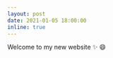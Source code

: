 ```yaml
---
layout: post
date: 2021-01-05 18:00:00
inline: true
---
```


Welcome to my new website :sparkles: :smile:
